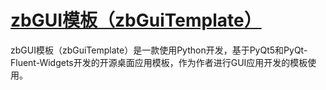 # [zbGUI模板（zbGuiTemplate）](https://ianzb.github.io/project/zbGuiTemplate.html)
zbGUI模板（zbGuiTemplate）是一款使用Python开发，基于PyQt5和PyQt-Fluent-Widgets开发的开源桌面应用模板，作为作者进行GUI应用开发的模板使用。